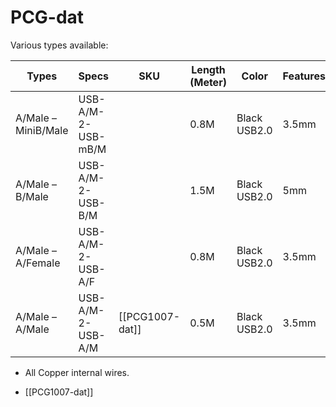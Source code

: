
# PCG-dat


Various types available:

| Types               | Specs              | SKU             | Length (Meter) | Color        | Features | Diameter (MM) |
| ------------------- | ------------------ | --------------- | -------------- | ------------ | -------- | ------------- |
| A/Male – MiniB/Male | USB-A/M-2-USB-mB/M |                 | 0.8M           | Black	USB2.0 | 3.5mm    |               |
| A/Male – B/Male     | USB-A/M-2-USB-B/M  |                 | 1.5M           | Black	USB2.0 | 5mm      |               |
| A/Male – A/Female   | USB-A/M-2-USB-A/F  |                 | 0.8M           | Black	USB2.0 | 3.5mm    |               |
| A/Male – A/Male     | USB-A/M-2-USB-A/M  | [[PCG1007-dat]] | 0.5M           | Black	USB2.0 | 3.5mm    |               |



* All Copper internal wires.

- [[PCG1007-dat]]